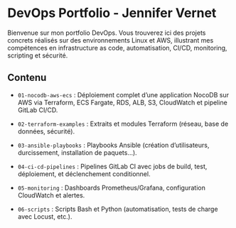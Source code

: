 # DevOps Portfolio - Jennifer Vernet

Bienvenue sur mon portfolio DevOps. Vous trouverez ici des projets concrets réalisés sur des environnements Linux et AWS, illustrant mes compétences en infrastructure as code, automatisation, CI/CD, monitoring, scripting et sécurité.

## Contenu

- `01-nocodb-aws-ecs` : Déploiement complet d’une application NocoDB sur AWS via Terraform, ECS Fargate, RDS, ALB, S3, CloudWatch et pipeline GitLab CI/CD.

- `02-terraform-examples` : Extraits et modules Terraform (réseau, base de données, sécurité).

- `03-ansible-playbooks` : Playbooks Ansible (création d’utilisateurs, durcissement, installation de paquets…).

- `04-ci-cd-pipelines` : Pipelines GitLab CI avec jobs de build, test, déploiement, et déclenchement conditionnel.

- `05-monitoring` : Dashboards Prometheus/Grafana, configuration CloudWatch et alertes.

- `06-scripts` : Scripts Bash et Python (automatisation, tests de charge avec Locust, etc.).
